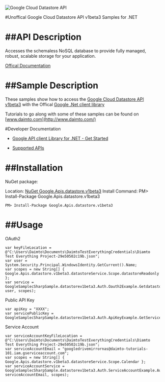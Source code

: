 ﻿![Google Cloud Datastore API](http://www.google.com/images/icons/product/search-32.gif)

#Unoffical Google Cloud Datastore API v1beta3 Samples for .NET  

##API Description
=============

Accesses the schemaless NoSQL database to provide fully managed, robust, scalable storage for your application.

[Offical Documentation](https://cloud.google.com/datastore/)

##Sample Description
=============

These samples show how to access the [Google Cloud Datastore API v1beta3](https://cloud.google.com/datastore/) with the Offical [Google .Net client library](https://github.com/google/google-api-dotnet-client)

Tutorials to go along with some of these samples can be found on [www.daimto.com](http://www.daimto.com/)

#Developer Documentation

* [Google API client Library for .NET - Get Started](https://developers.google.com/api-client-library/dotnet/get_started)

* [Supported APIs](https://developers.google.com/api-client-library/dotnet/apis/)

##Installation
=================================

NuGet package:

Location: [NuGet Google.Apis.datastore.v1beta3](https://www.nuget.org/packages/Google.Apis.datastore.v1beta3)
Install Command: PM>  Install-Package Google.Apis.datastore.v1beta3

```
PM> Install-Package Google.Apis.datastore.v1beta3
```

##Usage
=================================

OAuth2
```
var keyFileLocation = @"C:\Users\Daimto\Documents\DaimtoTestEverythingCredentials\Diamto Test Everything Project-29e50502c19b.json";
var user = System.Security.Principal.WindowsIdentity.GetCurrent().Name;
var scopes = new String[] { Google.Apis.datastore.v1beta3.datastoreService.Scope.datastoreReadonly };
var service = GoogleSamplecSharpSample.datastorev1beta3.Auth.Oauth2Example.GetdatastoreService(keyFileLocation, user, scopes);
```
Public API Key
```
var apiKey = "XXXX";
var servicePublicKey = GoogleSamplecSharpSample.datastorev1beta3.Auth.ApiKeyExample.GetService(apiKey);
```
Service Account
```
var serviceAccountKeyFileLocation = @"C:\Users\Daimto\Documents\DaimtoTestEverythingCredentials\Diamto Test Everything Project-29e50502c19b.json";
var serviceAccountEmail = "googledrivemirrornas@daimto-tutorials-101.iam.gserviceaccount.com";
var scopes = new String[] { Google.Apis.datastore.v1beta3.datastoreService.Scope.Calendar };            
var serviceAccountService = GoogleSamplecSharpSample.datastorev1beta3.Auth.ServiceAccountExample.AuthenticateServiceAccount(serviceAccountKeyFileLocation, serviceAccountEmail, scopes);
```
